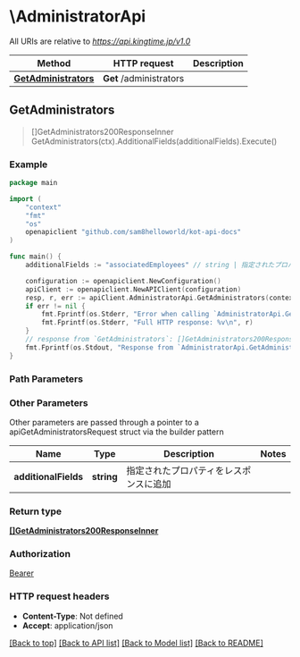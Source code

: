 # \AdministratorApi

All URIs are relative to *https://api.kingtime.jp/v1.0*

Method | HTTP request | Description
------------- | ------------- | -------------
[**GetAdministrators**](AdministratorApi.md#GetAdministrators) | **Get** /administrators | 



## GetAdministrators

> []GetAdministrators200ResponseInner GetAdministrators(ctx).AdditionalFields(additionalFields).Execute()





### Example

```go
package main

import (
    "context"
    "fmt"
    "os"
    openapiclient "github.com/sam8helloworld/kot-api-docs"
)

func main() {
    additionalFields := "associatedEmployees" // string | 指定されたプロパティをレスポンスに追加 (optional)

    configuration := openapiclient.NewConfiguration()
    apiClient := openapiclient.NewAPIClient(configuration)
    resp, r, err := apiClient.AdministratorApi.GetAdministrators(context.Background()).AdditionalFields(additionalFields).Execute()
    if err != nil {
        fmt.Fprintf(os.Stderr, "Error when calling `AdministratorApi.GetAdministrators``: %v\n", err)
        fmt.Fprintf(os.Stderr, "Full HTTP response: %v\n", r)
    }
    // response from `GetAdministrators`: []GetAdministrators200ResponseInner
    fmt.Fprintf(os.Stdout, "Response from `AdministratorApi.GetAdministrators`: %v\n", resp)
}
```

### Path Parameters



### Other Parameters

Other parameters are passed through a pointer to a apiGetAdministratorsRequest struct via the builder pattern


Name | Type | Description  | Notes
------------- | ------------- | ------------- | -------------
 **additionalFields** | **string** | 指定されたプロパティをレスポンスに追加 | 

### Return type

[**[]GetAdministrators200ResponseInner**](GetAdministrators200ResponseInner.md)

### Authorization

[Bearer](../README.md#Bearer)

### HTTP request headers

- **Content-Type**: Not defined
- **Accept**: application/json

[[Back to top]](#) [[Back to API list]](../README.md#documentation-for-api-endpoints)
[[Back to Model list]](../README.md#documentation-for-models)
[[Back to README]](../README.md)

